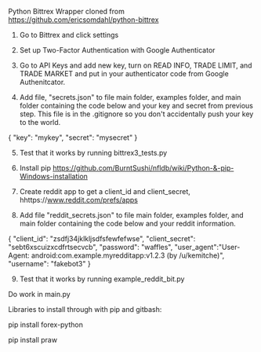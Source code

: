 Python Bittrex Wrapper cloned from https://github.com/ericsomdahl/python-bittrex

1. Go to Bittrex and click settings

2. Set up Two-Factor Authentication with Google Authenticator

3. Go to API Keys and add new key, turn on READ INFO, TRADE LIMIT, and TRADE MARKET and put in your authenticator code from Google Authenitcator.

4. Add file, "secrets.json" to file main folder, examples folder, and main folder containing the code below and your key and secret from previous step.
   This file is in the .gitignore so you don't accidentally push your key to the world.

{
  "key": "mykey",
  "secret": "mysecret"
}

5. Test that it works by running bittrex3_tests.py

6. Install pip https://github.com/BurntSushi/nfldb/wiki/Python-&-pip-Windows-installation 

7. Create reddit app to get a client_id and client_secret, hhttps://www.reddit.com/prefs/apps

8. Add file "reddit_secrets.json" to file main folder, examples folder, and main folder containing the code below and your reddit information.

{
  "client_id": "zsdfj34jklkljsdfsfewfefwse",
  "client_secret": "sebt6xscuizxcdfrtsecvcb",
  "password": "waffles",
  "user_agent":"User-Agent: android:com.example.myredditapp:v1.2.3 (by /u/kemitche)",
  "username": "fakebot3"
}

9. Test that it works by running example_reddit_bit.py

Do work in main.py

Libraries to install through with pip and gitbash:

pip install forex-python

pip install praw
